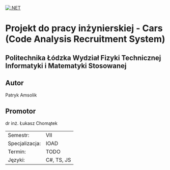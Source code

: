 [![.NET](https://github.com/pamsolik/diploma/actions/workflows/dotnet.yml/badge.svg)](https://github.com/pamsolik/diploma/actions/workflows/dotnet.yml)

# Projekt do pracy inżynierskiej - Cars (Code Analysis Recruitment System)

## Politechnika Łódzka Wydział Fizyki Technicznej Informatyki i Matematyki Stosowanej

## Autor

Patryk Amsolik

## Promotor

dr inż. Łukasz Chomątek
 
|              |              |
| ------------ | ------------ |
| Semestr: | VII |
| Specjalizacja: | IOAD |
| Termin: | TODO |
| Języki: | C#, TS, JS |
